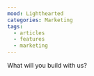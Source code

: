 ```yaml
---
mood: Lighthearted
categories: Marketing
tags:
  - articles
  - features
  - marketing
---
```

What will you build with us?
